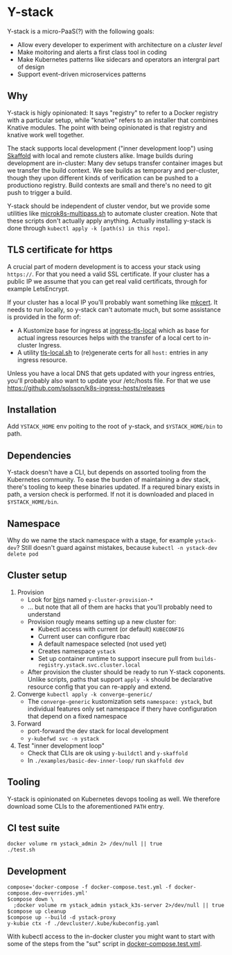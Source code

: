 
# Y-stack

Y-stack is a micro-PaaS(?) with the following goals:

 - Allow every developer to experiment with architecture on a _cluster level_
 - Make moitoring and alerts a first class tool in coding
 - Make Kubernetes patterns like sidecars and operators an intergral part of design
 - Support event-driven microservices patterns

## Why

Y-stack is higly opinionated:
It says "registry" to refer to a Docker registry with a particular setup,
while "knative" refers to an installer that combines Knative modules.
The point with being opinionated is that registry and knative work well together.

The stack supports local development ("inner development loop") using
[Skaffold](https://skaffold.dev/)
with local and remote clusters alike.
Image builds during development are in-cluster:
Many dev setups transfer container images but we transfer the build context.
We see builds as temporary and per-cluster,
though they upon different kinds of verification can be pushed to a productiono registry.
Build contexts are small and there's no need to git push to trigger a build.

Y-stack should be independent of cluster vendor,
but we provide some utilities like [microk8s-multipass.sh](./microk8s-multipass.sh) to automate cluster creation.
Note that these scripts don't actually apply anything.
Actually installing y-stack is done through `kubectl apply -k [path(s) in this repo]`.

## TLS certificate for https

A crucial part of modern development is to access your stack using `https://`.
For that you need a valid SSL certificate.
If your cluster has a public IP we assume that you can get real valid certificats,
through for example LetsEncrypt.

If your cluster has a local IP you'll probably want something like [mkcert](https://github.com/FiloSottile/mkcert).
It needs to run locally, so y-stack can't automate much, but some assistance is provided in the form of:
 - A Kustomize base for ingress at [ingress-tls-local](./ingress-tls-local/) which as base for actual ingress resources helps with the transfer of a local cert to in-cluster Ingress.
 - A utility [tls-local.sh](./tls-local.sh) to (re)generate certs for all `host:` entries in any ingress resource.

Unless you have a local DNS that gets updated with your ingress entries,
you'll probably also want to update your /etc/hosts file.
For that we use https://github.com/solsson/k8s-ingress-hosts/releases

## Installation

Add `YSTACK_HOME` env poiting to the root of y-stack, and `$YSTACK_HOME/bin` to path.

## Dependencies

Y-stack doesn't have a CLI, but depends on assorted tooling from the Kubernetes community.
To ease the burden of maintaining a dev stack, there's tooling to keep these binaries updated.
If a requred binary exists in path, a version check is performed.
If not it is downloaded and placed in `$YSTACK_HOME/bin`.

## Namespace

Why do we name the stack namespace with a stage, for example `ystack-dev`?
Still doesn't guard against mistakes, because `kubectl -n ystack-dev delete pod`

## Cluster setup

1. Provision
   - Look for [bin](./bin)s named `y-cluster-provision-*`
   - ... but note that all of them are hacks that you'll probably need to understand
   - Provision rougly means setting up a new cluster for:
     - Kubectl access with current (or default) `KUBECONFIG`
     - Current user can configure rbac
     - A default namespace selected (not used yet)
     - Creates namespace `ystack`
     - Set up container runtime to support insecure pull from `builds-registry.ystack.svc.cluster.local`
   - After provision the cluster should be ready to run Y-stack coponents. Unlike scripts, paths that support `apply -k` should be declarative resource config that you can re-apply and extend.
2. Converge `kubectl apply -k converge-generic/`
   - The `converge-generic` kustomization sets `namespace: ystack`,
     but individual features only set namespace if thery have configuration that depend on a fixed namespace
3. Forward
   - port-forward the dev stack for local development
   - `y-kubefwd svc -n ystack`
4. Test "inner development loop"
   - Check that CLIs are ok using `y-buildctl` and `y-skaffold`
   - In `./examples/basic-dev-inner-loop/` run `skaffold dev`

## Tooling

Y-stack is opinionated on Kubernetes devops tooling as well.
We therefore download some CLIs to the aforementioned `PATH` entry.

## CI test suite

```
docker volume rm ystack_admin 2> /dev/null || true
./test.sh
```

## Development

```
compose='docker-compose -f docker-compose.test.yml -f docker-compose.dev-overrides.yml'
$compose down \
  ;docker volume rm ystack_admin ystack_k3s-server 2>/dev/null || true
$compose up cleanup
$compose up --build -d ystack-proxy
y-kubie ctx -f ./devcluster/.kube/kubeconfig.yaml
```

With kubectl access to the in-docker cluster you might want to start with
some of the steps from the "sut" script in [docker-compose.test.yml](./docker-compose.test.yml).
